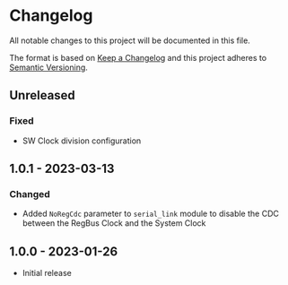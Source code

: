 # Changelog
All notable changes to this project will be documented in this file.

The format is based on [Keep a Changelog](http://keepachangelog.com/en/1.0.0/)
and this project adheres to [Semantic Versioning](http://semver.org/spec/v2.0.0.html).

## Unreleased

### Fixed
- SW Clock division configuration

## 1.0.1 - 2023-03-13

### Changed
- Added `NoRegCdc` parameter to `serial_link` module to disable the CDC between the RegBus Clock and the System Clock

## 1.0.0 - 2023-01-26
- Initial release
